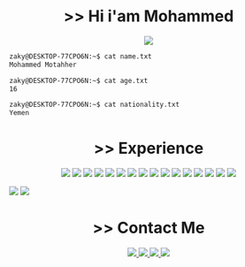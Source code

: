 <h1 align="center"> >> Hi i'am Mohammed</h1>
<p align="center">
<img src="https://i.pinimg.com/originals/29/12/98/29129842108c46684a26c427741db074.gif">
</p>

```sh
zaky@DESKTOP-77CPO6N:~$ cat name.txt
Mohammed Motahher

zaky@DESKTOP-77CPO6N:~$ cat age.txt
16

zaky@DESKTOP-77CPO6N:~$ cat nationality.txt
Yemen
```
<h1 align="center"> >> Experience</h1>

<p align="center">
  <img src="https://img.shields.io/badge/c++-%2300599C.svg?style=for-the-badge&logo=c%2B%2B&logoColor=white">
  <img src="https://img.shields.io/badge/html5-%23E34F26.svg?style=for-the-badge&logo=html5&logoColor=white">
  <img src="https://img.shields.io/badge/css3-%231572B6.svg?style=for-the-badge&logo=css3&logoColor=white">
  <img src="https://img.shields.io/badge/javascript-%23323330.svg?style=for-the-badge&logo=javascript&logoColor=%23F7DF1E">
  <img src="https://img.shields.io/badge/markdown-%23000000.svg?style=for-the-badge&logo=markdown&logoColor=white">
  <img src="https://img.shields.io/badge/php-%23777BB4.svg?style=for-the-badge&logo=php&logoColor=white">
  <img src="https://img.shields.io/badge/python-3670A0?style=for-the-badge&logo=python&logoColor=ffdd54">
  <img src="https://img.shields.io/badge/flask-%23000.svg?style=for-the-badge&logo=flask&logoColor=white">
  <img src="https://img.shields.io/badge/arduino-00979D?style=for-the-badge&logo=arduino&logoColor=white">
  <img src="https://img.shields.io/badge/ubuntu-E95420?style=for-the-badge&logo=ubuntu&logoColor=white">
  <img src="https://img.shields.io/badge/Visual%20Studio%20Code-0078d7.svg?style=for-the-badge&logo=visual-studio-code&logoColor=white">
  <img src="https://img.shields.io/badge/github-%23121011.svg?style=for-the-badge&logo=github&logoColor=white">
  <img src="https://img.shields.io/badge/pytorch-EE4C2C?style=for-the-badge&logo=pytorch&logoColor=white">
  <img src="https://img.shields.io/badge/numpy-013243?style=for-the-badge&logo=numpy&logoColor=white">
  <img src="https://img.shields.io/badge/scikit_learn-F7931E?style=for-the-badge&logo=scikitlearn&logoColor=white">
  <img src="https://img.shields.io/badge/pandas-150458?style=for-the-badge&logo=pandas&logoColor=white">
</p>

![](https://github-readme-stats.vercel.app/api?username=Zaky202&show_icons=true&theme=vision-friendly-dark)
![](https://github-readme-stats.vercel.app/api/top-langs/?username=Zaky202&theme=vision-friendly-dark)

<h1 align="center"> >> Contact Me</h1>
<p align="center">
  <a href="mailto:hamadanime1@gmail.com" target="blank">
    <img src="https://img.shields.io/badge/hamadanime1@gmail.com-D14836?style=for-the-badge&logo=gmail&logoColor=white">
  </a>
  <a href="https://twitter.com/mhmd_albkry" target="blank">
    <img src="https://img.shields.io/twitter/follow/@mohmd_albkry?logo=twitter&style=for-the-badge">
  </a>
  <a href="https://www.instagram.com/z1.2d/">
    <img src="https://img.shields.io/badge/@z1.2d-E4405F?style=for-the-badge&logo=instagram&logoColor=white">
  </a>
  <a href="https://t.me/aaambd1">
    <img src="https://img.shields.io/badge/@aaambd1-26A5E4?style=for-the-badge&logo=telegram&logoColor=white">
  </a>
</p>
<!--
**Zaky202/Zaky202** is a ✨ _special_ ✨ repository because its `README.md` (this file) appears on your GitHub profile.

Here are some ideas to get you started:

- 🔭 I’m currently working on ...
- 🌱 I’m currently learning ...
- 👯 I’m looking to collaborate on ...
- 🤔 I’m looking for help with ...
- 💬 Ask me about ...
- 📫 How to reach me: ...
- 😄 Pronouns: ...
- ⚡ Fun fact: ...
-->
